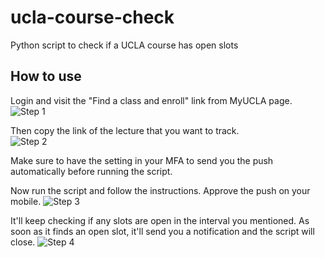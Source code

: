 # ucla-course-check
Python script to check if a UCLA course has open slots

## How to use

Login and visit the "Find a class and enroll" link from MyUCLA page.  
![Step 1](https://i.ibb.co/ZcTxsRS/Screenshot-2021-11-15-at-6-08-36-PM.png)

Then copy the link of the lecture that you want to track.  
![Step 2](https://i.ibb.co/DYF7k5R/Screenshot-2021-11-15-at-6-10-46-PM.png)

Make sure to have the setting in your MFA to send you the push automatically before running the script.

Now run the script and follow the instructions. Approve the push on your mobile.
![Step 3](https://i.ibb.co/t38L4kf/Screenshot-2021-11-15-at-6-15-35-PM.png)

It'll keep checking if any slots are open in the interval you mentioned. As soon as it finds an open slot, it'll send you a notification and the script will close.
![Step 4](https://i.ibb.co/h9X6Hd1/Screenshot-2021-11-15-at-6-19-42-PM.png)
